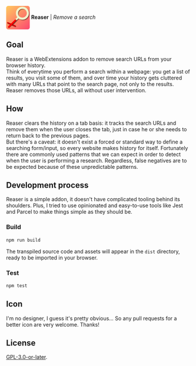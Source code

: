 <img align="center" width="64" src="reaser/icon/reaser.svg"> **Reaser** | *Remove a search*

## Goal
Reaser is a WebExtensions addon to remove search URLs from your browser history.\
Think of everytime you perform a search within a webpage: you get a list of results, you visit some of them, and over time your history gets cluttered with many URLs that point to the search page, not only to the results. Reaser removes those URLs, all without user intervention.

## How
Reaser clears the history on a tab basis: it tracks the search URLs and remove them when the user closes the tab, just in case he or she needs to return back to the previous pages.\
But there's a caveat: it doesn't exist a forced or standard way to define a searching form/input, so every website makes history for itself. Fortunately there are commonly used patterns that we can expect in order to detect when the user is performing a research. Regardless, false negatives are to be expected because of these unpredictable patterns.

## Development process
Reaser is a simple addon, it doesn't have complicated tooling behind its shoulders. Plus, I tried to use opinionated and easy-to-use tools like Jest and Parcel to make things simple as they should be.
### Build
```bash
npm run build
```
The transpiled source code and assets will appear in the `dist` directory, ready to be imported in your browser.
### Test
```bash
npm test
```

## Icon
I'm no designer, I guess it's pretty obvious… So any pull requests for a better icon are very welcome. Thanks!

## License
[GPL-3.0-or-later](https://www.gnu.org/licenses/gpl-3.0.en.html).
